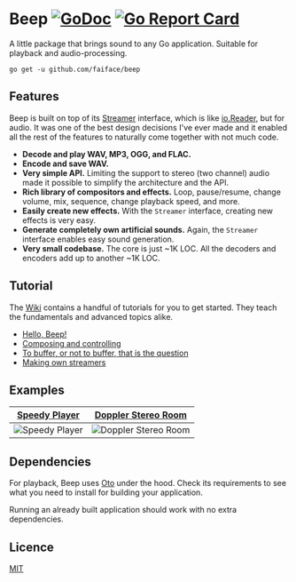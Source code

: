 # Beep [![GoDoc](https://godoc.org/github.com/faiface/beep?status.svg)](https://godoc.org/github.com/faiface/beep) [![Go Report Card](https://goreportcard.com/badge/github.com/faiface/beep)](https://goreportcard.com/report/github.com/faiface/beep)

A little package that brings sound to any Go application. Suitable for playback and audio-processing.

```
go get -u github.com/faiface/beep
```

## Features

Beep is built on top of its [Streamer](https://godoc.org/github.com/faiface/beep#Streamer) interface, which is like [io.Reader](https://golang.org/pkg/io/#Reader), but for audio. It was one of the best design decisions I've ever made and it enabled all the rest of the features to naturally come together with not much code.

- **Decode and play WAV, MP3, OGG, and FLAC.**
- **Encode and save WAV.**
- **Very simple API.** Limiting the support to stereo (two channel) audio made it possible to simplify the architecture and the API.
- **Rich library of compositors and effects.** Loop, pause/resume, change volume, mix, sequence, change playback speed, and more.
- **Easily create new effects.** With the `Streamer` interface, creating new effects is very easy.
- **Generate completely own artificial sounds.** Again, the `Streamer` interface enables easy sound generation.
- **Very small codebase.** The core is just ~1K LOC. All the decoders and encoders add up to another ~1K LOC.

## Tutorial

The [Wiki](https://github.com/faiface/beep/wiki) contains a handful of tutorials for you to get started. They teach the fundamentals and advanced topics alike.

- [Hello, Beep!](https://github.com/faiface/beep/wiki/Hello,-Beep!)
- [Composing and controlling](https://github.com/faiface/beep/wiki/Composing-and-controlling)
- [To buffer, or not to buffer, that is the question](https://github.com/faiface/beep/wiki/To-buffer,-or-not-to-buffer,-that-is-the-question)
- [Making own streamers](https://github.com/faiface/beep/wiki/Making-own-streamers)

## Examples

| [Speedy Player](https://github.com/faiface/beep/tree/master/examples/speedy-player) | [Doppler Stereo Room](https://github.com/faiface/beep/tree/master/examples/doppler-stereo-room) |
| --- | --- |
| ![Speedy Player](https://github.com/faiface/beep/blob/master/examples/speedy-player/screenshot.png) | ![Doppler Stereo Room](https://github.com/faiface/beep/blob/master/examples/doppler-stereo-room/screenshot.png) |

## Dependencies

For playback, Beep uses [Oto](https://github.com/hajimehoshi/oto) under the hood. Check its requirements to see what you need to install for building your application.

Running an already built application should work with no extra dependencies.

## Licence

[MIT](https://github.com/faiface/beep/blob/master/LICENSE)
